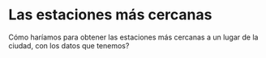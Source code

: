 # Las estaciones más cercanas

 Cómo haríamos para obtener las estaciones más cercanas a un lugar de la ciudad, con los datos que tenemos?
 

 